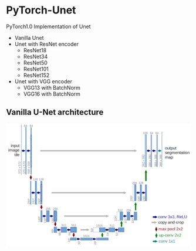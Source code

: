 # PyTorch-Unet
PyTorch1.0 Implementation of Unet

- Vanilla Unet
- Unet with ResNet encoder
  - ResNet18
  - ResNet34
  - ResNet50
  - ResNet101
  - ResNet152
- Unet with VGG encoder
  - VGG13 with BatchNorm
  - VGG16 with BatchNorm

## Vanilla U-Net architecture
![](img/u-net-architecture.png)
